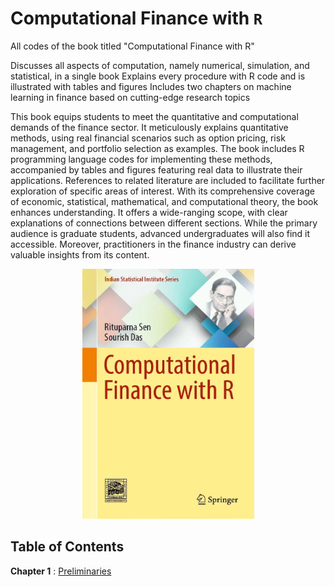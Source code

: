 # Computational Finance with `R`
All codes of the book titled "Computational Finance with R"

Discusses all aspects of computation, namely numerical, simulation, and statistical, in a single book
Explains every procedure with R code and is illustrated with tables and figures
Includes two chapters on machine learning in finance based on cutting-edge research topics

This book equips students to meet the quantitative and computational demands of the finance sector. It meticulously explains quantitative methods, using real financial scenarios such as option pricing, risk management, and portfolio selection as examples. The book includes R programming language codes for implementing these methods, accompanied by tables and figures featuring real data to illustrate their applications. References to related literature are included to facilitate further exploration of specific areas of interest. With its comprehensive coverage of economic, statistical, mathematical, and computational theory, the book enhances understanding. It offers a wide-ranging scope, with clear explanations of connections between different sections. While the primary audience is graduate students, advanced undergraduates will also find it accessible. Moreover, practitioners in the finance industry can derive valuable insights from its content.

<p align = "center">
<img src="./book_front.jpeg" alt="drawing" width="275" height="400"/>
</p>


## Table of Contents

**Chapter 1** : [Preliminaries](https://github.com/sourish-cmi/Computational-Finance-with-R/blob/main/Chapter_01.md)
